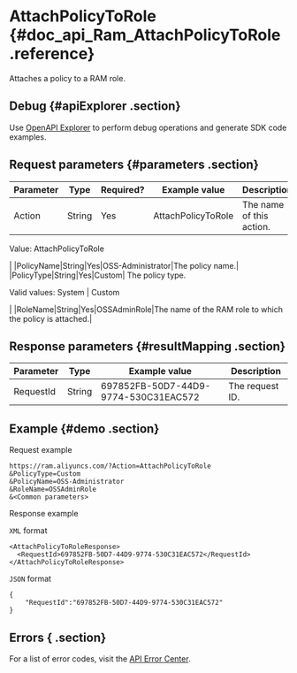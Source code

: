 # AttachPolicyToRole {#doc_api_Ram_AttachPolicyToRole .reference}

Attaches a policy to a RAM role.

## Debug {#apiExplorer .section}

Use [OpenAPI Explorer](https://api.aliyun.com/#product=Ram&api=CreateUser) to perform debug operations and generate SDK code examples.

## Request parameters {#parameters .section}

|Parameter|Type|Required?|Example value|Description|
|---------|----|---------|-------------|-----------|
|Action|String|Yes|AttachPolicyToRole| The name of this action.

 Value: AttachPolicyToRole

 |
|PolicyName|String|Yes|OSS-Administrator|The policy name.|
|PolicyType|String|Yes|Custom| The policy type.

 Valid values: System | Custom

 |
|RoleName|String|Yes|OSSAdminRole|The name of the RAM role to which the policy is attached.|

## Response parameters {#resultMapping .section}

|Parameter|Type|Example value|Description|
|---------|----|-------------|-----------|
|RequestId|String|697852FB-50D7-44D9-9774-530C31EAC572|The request ID.|

## Example {#demo .section}

Request example

``` {#request_demo}
https://ram.aliyuncs.com/?Action=AttachPolicyToRole
&PolicyType=Custom
&PolicyName=OSS-Administrator
&RoleName=OSSAdminRole
&<Common parameters>
```

Response example

`XML` format

``` {#xml_return_success_demo}
<AttachPolicyToRoleResponse>
  <RequestId>697852FB-50D7-44D9-9774-530C31EAC572</RequestId>
</AttachPolicyToRoleResponse>
```

`JSON` format

``` {#json_return_success_demo}
{
    "RequestId":"697852FB-50D7-44D9-9774-530C31EAC572"
}
```

## Errors { .section}

For a list of error codes, visit the [API Error Center](https://error-center.alibabacloud.com/status/product/Ram?spm=5176.10421674.0.0.29c5cav7cav7Io).

